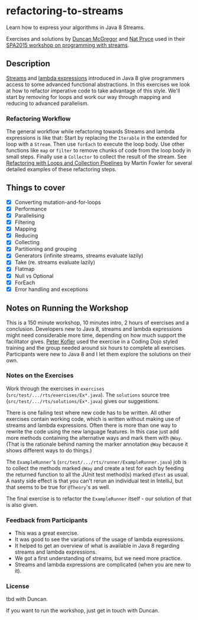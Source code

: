 # refactoring-to-streams

Learn how to express your algorithms in Java 8 Streams.

Exercises and solutions by [Duncan McGregor](https://twitter.com/duncanmcg)
and [Nat Pryce](https://twitter.com/natpryce) used in their 
[SPA2015 workshop on programming with streams](http://www.spaconference.org/spa2015/sessions/session647.html).

## Description 

[Streams](https://docs.oracle.com/javase/tutorial/collections/streams/) and 
[lambda expressions](https://docs.oracle.com/javase/tutorial/java/javaOO/lambdaexpressions.html)
introduced in Java 8 give programmers access to some advanced functional abstractions. 
In this exercises we look at how to refactor imperative code to take advantage of 
this style. We'll start by removing for loops and work our way through mapping and 
reducing to advanced parallelism.

### Refactoring Workflow

The general workflow while refactoring towards Streams and lambda expressions is like that:
Start by replacing the `Iterable` in the extended for loop with a `Stream`. Then use `forEach` to
execute the loop body. Use other functions like `map` or `filter` to remove chunks of code from 
the loop body in small steps. Finally use a `Collector` to collect the result of the stream.
See [Refactoring with Loops and Collection Pipelines](http://martinfowler.com/articles/refactoring-pipelines.html)
by Martin Fowler for several detailed examples of these refactoring steps.

## Things to cover

* [x] Converting mutation-and-for-loops
* [x] Performance
* [x] Parallelising
* [x] Filtering
* [x] Mapping
* [x] Reducing
* [x] Collecting
* [x] Partitioning and grouping
* [x] Generators (infinite streams, streams evaluate lazily)
* [x] Take (re. streams evaluate lazily)
* [x] Flatmap
* [x] Null vs Optional<T>
* [x] ForEach
* [x] Error handling and exceptions 

## Notes on Running the Workshop
This is a 150 minute workshop, 10 minutes intro, 2 hours of exercises and a conclusion.
Developers new to Java 8, streams and lambda expressions might need considerable more time, 
depending on how much support the facilitator gives. [Peter Kofler](https://twitter.com/codecopkofler) 
used the exercise in a Coding Dojo styled training and the group needed around six hours 
to complete all exercises. Participants were new to Java 8 and I let them explore the 
solutions on their own.

### Notes on the Exercises

Work through the exercises in `exercises` (`src/test/.../rts/exercises/Ex*.java`). 
The `solutions` source tree (`src/test/.../rts/solutions/Ex*.java`) gives our suggestions.

There is one failing test where new code has to be written. All other exercises contain
working code, which is written without making use of streams and lambda expressions.
Often there is more than one way to rewrite the code using the new language features. 
In this case just add more methods containing the alternative ways and mark them with
`@Way`. (That is the rationale behind naming the marker annotation `@Way` because it
shows different ways to do things.)

The `ExampleRunner`'s (`src/test/.../rts/runner/ExampleRunner.java`) job is to collect the 
methods marked `@Way` and create a test for each by feeding the returned function to all the 
JUnit test method(s) marked `@Test` as usual. A nasty side effect is that you can't rerun 
an individual test in IntelliJ, but that seems to be true for `@Theory`'s as well.

The final exercise is to refactor the `ExampleRunner` itself - our solution of that is also given.

### Feedback from Participants

* This was a great exercise.
* It was good to see the variations of the usage of lambda expressions.
* It helped to get an overview of what is available in Java 8 regarding streams and lambda expressions.
* We got a first understanding of streams, but we need more practice.
* Streams and lambda expressions are complicated (when you are new to it).

### License

tbd with Duncan.

If you want to run the workshop, just get in touch with Duncan.
